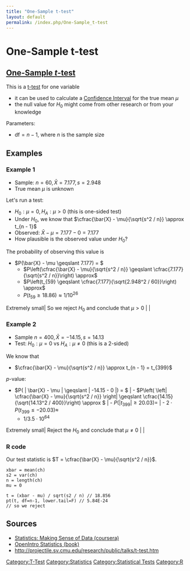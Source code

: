 ```yaml
---
title: "One-Sample t-test"
layout: default
permalink: /index.php/One-Sample_t-test
---
```


# One-Sample t-test

## [One-Sample $t$-test](One-Sample_t-test)
This is a [t-test](t-test) for one variable
- it can be used to calculate a [Confidence Interval](Confidence_Intervals) for the true mean $\mu$ 
- the null value for $H_0$ might come from other research or from your knowledge 

Parameters:
- $\text{df} = n - 1$, where $n$ is the sample size 



## Examples
### Example 1
- Sample: $n = 60, \bar{X} = 7.177, s = 2.948$
- True mean $\mu$ is unknown 

Let's run a test:
- $H_0: \mu = 0, H_A: \mu > 0$ (this is one-sided test)
- Under $H_0$, we know that $\cfrac{\bar{X} - \mu}{\sqrt{s^2 / n}} \approx t_{n - 1}$
- Observed: $\bar{X} - \mu = 7.177 - 0 = 7.177$
- How plausible is the observed value under $H_0$? 


The probability of observing this value is 
- $P(\bar{X} - \mu \geqslant 7.177) = $
  - $P\left(\cfrac{\bar{X} - \mu}{\sqrt{s^2 / n}} \geqslant \cfrac{7.177}{\sqrt{s^2 / n}}\right) \approx$
  - $P\left(t_{59} \geqslant \cfrac{7.177}{\sqrt{2.948^2 / 60}}\right) \approx$
  - $P(t_{59} \geqslant 18.86) \approx 1 / 10^{26}$

Extremely small|   So we reject $H_0$ and conclude that $\mu > 0$ | |

### Example 2
- Sample $n = 400, \bar{X} = -14.15, s = 14.13$
- Test: $H_0: \mu = 0$  vs $H_A: \mu \neq 0$ (this is a 2-sided)

We know that
- $\cfrac{\bar{X} - \mu}{\sqrt{s^2 / n}} \approx t_{n - 1} = t_{399}$


$p$-value:
- $P( |  \bar{X} - \mu | \geqslant | -14.15 - 0 |) = $ |  - $P\left( \left|  \cfrac{\bar{X} - \mu}{\sqrt{s^2 / n}} \right| \geqslant \cfrac{14.15}{\sqrt{14.13^2 / 400}}\right) \approx $ |  - $P( |  t_{399} | \geqslant 20.03 ) =$ |  - $2 \cdot P( t_{399} \leqslant -20.03) \approx$
  - $1 / 3.5 \cdot 10^{64}$


Extremely small|   Reject the $H_0$ and conclude that $\mu \neq 0$ | |
### R code
Our test statistic is $T = \cfrac{\bar{X} - \mu}{\sqrt{s^2 / n}}$.

```gdscript
xbar = mean(ch)
s2 = var(ch)
n = length(ch)
mu = 0

t = (xbar - mu) / sqrt(s2 / n) // 18.856
pt(t, df=n-1, lower.tail=F) // 5.84E-24
// so we reject
```


## Sources
- [Statistics: Making Sense of Data (coursera)](Statistics__Making_Sense_of_Data_(coursera))
- [OpenIntro Statistics (book)](OpenIntro_Statistics_(book))
- http://projectile.sv.cmu.edu/research/public/talks/t-test.htm

[Category:T-Test](Category_T-Test)
[Category:Statistics](Category_Statistics)
[Category:Statistical Tests](Category_Statistical_Tests)
[Category:R](Category_R)